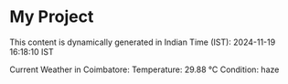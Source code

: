 # My Project

This content is dynamically generated in Indian Time (IST): 2024-11-19 16:18:10 IST


Current Weather in Coimbatore:
Temperature: 29.88 °C
Condition: haze
